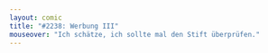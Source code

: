 ```yaml
---
layout: comic
title: "#2238: Werbung III"
mouseover: "Ich schätze, ich sollte mal den Stift überprüfen."
---
```


